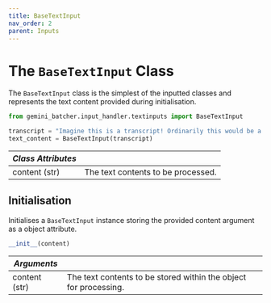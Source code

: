 ```yaml
---
title: BaseTextInput
nav_order: 2
parent: Inputs
---
```


# The `BaseTextInput` Class

The `BaseTextInput` class is the simplest of the inputted classes and represents the text content provided during initialisation.

```python
from gemini_batcher.input_handler.textinputs import BaseTextInput

transcript = "Imagine this is a transcript! Ordinarily this would be a lot longer."
text_content = BaseTextInput(transcript)
```

| *Class Attributes* | |
|------------------|----------------------------------------|
| content (str) | The text contents to be processed. |

## Initialisation

Initialises a `BaseTextInput` instance storing the provided content argument as a object attribute.

```python
__init__(content)
```

| *Arguments* | |
|------------------|----------------------------------------|
| content (str) | The text contents to be stored within the object for processing. |
